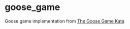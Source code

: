 # goose_game
Goose game implementation from [The Goose Game Kata](https://github.com/xpeppers/goose-game-kata/)
